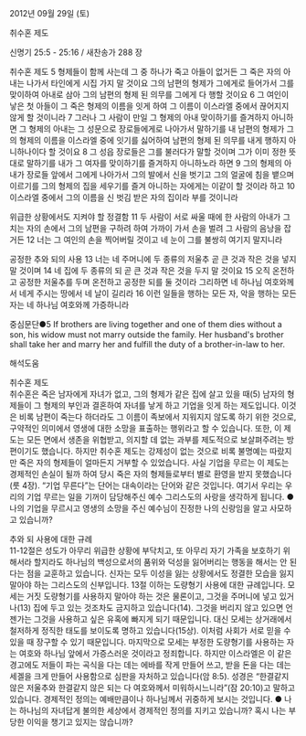 2012년 09월 29일 (토)

취수혼 제도



신명기 25:5 - 25:16 / 새찬송가 288 장


취수혼 제도 
5 형제들이 함께 사는데 그 중 하나가 죽고 아들이 없거든 그 죽은 자의 아내는 나가서 타인에게 시집 가지 말 것이요 그의 남편의 형제가 그에게로 들어가서 그를 맞이하여 아내로 삼아 그의 남편의 형제 된 의무를 그에게 다 행할 것이요 6 그 여인이 낳은 첫 아들이 그 죽은 형제의 이름을 잇게 하여 그 이름이 이스라엘 중에서 끊어지지 않게 할 것이니라 7 그러나 그 사람이 만일 그 형제의 아내 맞이하기를 즐겨하지 아니하면 그 형제의 아내는 그 성문으로 장로들에게로 나아가서 말하기를 내 남편의 형제가 그의 형제의 이름을 이스라엘 중에 잇기를 싫어하여 남편의 형제 된 의무를 내게 행하지 아니하나이다 할 것이요 8 그 성읍 장로들은 그를 불러다가 말할 것이며 그가 이미 정한 뜻대로 말하기를 내가 그 여자를 맞이하기를 즐겨하지 아니하노라 하면 9 그의 형제의 아내가 장로들 앞에서 그에게 나아가서 그의 발에서 신을 벗기고 그의 얼굴에 침을 뱉으며 이르기를 그의 형제의 집을 세우기를 즐겨 아니하는 자에게는 이같이 할 것이라 하고 10 이스라엘 중에서 그의 이름을 신 벗김 받은 자의 집이라 부를 것이니라

위급한 상황에서도 지켜야 할 정결함
11 두 사람이 서로 싸울 때에 한 사람의 아내가 그 치는 자의 손에서 그의 남편을 구하려 하여 가까이 가서 손을 벌려 그 사람의 음낭을 잡거든 12 너는 그 여인의 손을 찍어버릴 것이고 네 눈이 그를 불쌍히 여기지 말지니라

공정한 추와 되의 사용
13 너는 네 주머니에 두 종류의 저울추 곧 큰 것과 작은 것을 넣지 말 것이며 14 네 집에 두 종류의 되 곧 큰 것과 작은 것을 두지 말 것이요 15 오직 온전하고 공정한 저울추를 두며 온전하고 공정한 되를 둘 것이라 그리하면 네 하나님 여호와께서 네게 주시는 땅에서 네 날이 길리라 16 이런 일들을 행하는 모든 자, 악을 행하는 모든 자는 네 하나님 여호와께 가증하니라

중심문단●5 If brothers are living together and one of them dies without a son, his widow must not marry outside the family. Her husband's brother shall take her and marry her and fulfill the duty of a brother-in-law to her.

해석도움





취수혼 제도  
취수혼은 죽은 남자에게 자녀가 없고, 그의 형제가 같은 집에 살고 있을 때(5) 남자의 형제들이 그 형제의 부인과 결혼하여 자녀를 낳게 하고 기업을 잇게 하는 제도입니다. 이것은 비록 남편이 죽는다 하더라도 그 이름이 족보에서 지워지지 않도록 하기 위한 것으로, 구약적인 의미에서 영생에 대한 소망을 표출하는 행위라고 할 수 있습니다. 또한, 이 제도는 모든 면에서 생존을 위협받고, 의지할 데 없는 과부를 제도적으로 보살펴주려는 방편이기도 했습니다. 하지만 취수혼 제도는 강제성이 없는 것으로 비록 불명예는 따랐지만 죽은 자의 형제들이 얼마든지 거부할 수 있었습니다. 사실 기업을 무르는 이 제도는 경제적인 손실이 될까 하여 당시 죽은 자의 형제들로부터 별로 환영을 받지 못했습니다(룻 4장). “기업 무른다”는 단어는 대속이라는 단어와 같은 것입니다. 여기서 우리는 우리의 기업 무르는 일을 기꺼이 담당해주신 예수 그리스도의 사랑을 생각하게 됩니다.
● 나의 기업을 무르시고 영생의 소망을 주신 예수님이 진정한 나의 신랑임을 알고 사모하고 있습니까?

추와 되 사용에 대한 규례  
11-12절은 성도가 아무리 위급한 상황에 부닥치고, 또 아무리 자기 가족을 보호하기 위해서라 할지라도 하나님의 백성으로서의 품위와 덕성을 잃어버리는 행동을 해서는 안 된다는 점을 교훈하고 있습니다. 신자는 모두 이성을 잃는 상황에서도 정결한 모습을 잃지 말아야 하는 그리스도의 신부입니다. 13절 이하는 도량형기 사용에 대한 규례입니다. 모세는 거짓 도량형기를 사용하지 말아야 하는 것은 물론이고, 그것을 주머니에 넣고 있거나(13) 집에 두고 있는 것조차도 금지하고 있습니다(14). 그것을 버리지 않고 있으면 언젠가는 그것을 사용하고 싶은 유혹에 빠지게 되기 때문입니다. 대신 모세는 상거래에서 철저하게 정직한 태도를 보이도록 명하고 있습니다(15상). 이처럼 사회가 서로 믿을 수 있을 때 장구할 수 있기 때문입니다. 마지막으로 모세는 부정한 도량형기를 사용하는 자는 여호와 하나님 앞에서 가증스러운 것이라고 정죄합니다. 하지만 이스라엘은 이 같은 경고에도 저들이 파는 곡식을 다는 데는 에바를 작게 만들어 쓰고, 받을 돈을 다는 데는 세겔을 크게 만들어 사용함으로 심판을 자처하고 있습니다(암 8:5). 성경은 “한결같지 않은 저울추와 한결같지 않은 되는 다 여호와께서 미워하시느니라”(잠 20:10)고 말하고 있습니다. 경제적인 정의는 예배만큼이나 하나님께서 귀중하게 보시는 것입니다.
● 나는 하나님의 자녀답게 불의한 세상에서 경제적인 정의를 지키고 있습니까? 혹시 나는 부당한 이익을 챙기고 있지는 않습니까?
